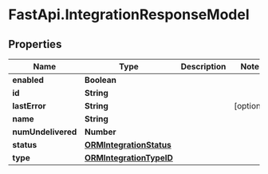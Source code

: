 # FastApi.IntegrationResponseModel

## Properties

Name | Type | Description | Notes
------------ | ------------- | ------------- | -------------
**enabled** | **Boolean** |  | 
**id** | **String** |  | 
**lastError** | **String** |  | [optional] 
**name** | **String** |  | 
**numUndelivered** | **Number** |  | 
**status** | [**ORMIntegrationStatus**](ORMIntegrationStatus.md) |  | 
**type** | [**ORMIntegrationTypeID**](ORMIntegrationTypeID.md) |  | 



